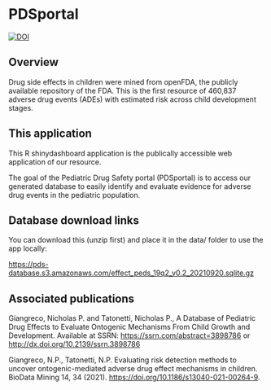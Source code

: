 # PDSportal

[![DOI](https://zenodo.org/badge/406354372.svg)](https://zenodo.org/badge/latestdoi/406354372)

## Overview

Drug side effects in children were mined from openFDA, the publicly available repository of the FDA. This is the first resource of 460,837 adverse drug events (ADEs) with estimated risk across child development stages. 

## This application

This R shinydashboard application is the publically accessible web application of our resource. 

The goal of the Pediatric Drug Safety portal (PDSportal) is to access our generated database to easily identify and evaluate evidence for adverse drug events in the pediatric population.

## Database download links

You can download this (unzip first) and place it in the data/ folder to use the app locally:

https://pds-database.s3.amazonaws.com/effect_peds_19q2_v0.2_20210920.sqlite.gz

## Associated publications

Giangreco, Nicholas P. and Tatonetti, Nicholas P., A Database of Pediatric Drug Effects to Evaluate Ontogenic Mechanisms From Child Growth and Development. Available at SSRN: https://ssrn.com/abstract=3898786 or http://dx.doi.org/10.2139/ssrn.3898786

Giangreco, N.P., Tatonetti, N.P. Evaluating risk detection methods to uncover ontogenic-mediated adverse drug effect mechanisms in children. BioData Mining 14, 34 (2021). https://doi.org/10.1186/s13040-021-00264-9.

